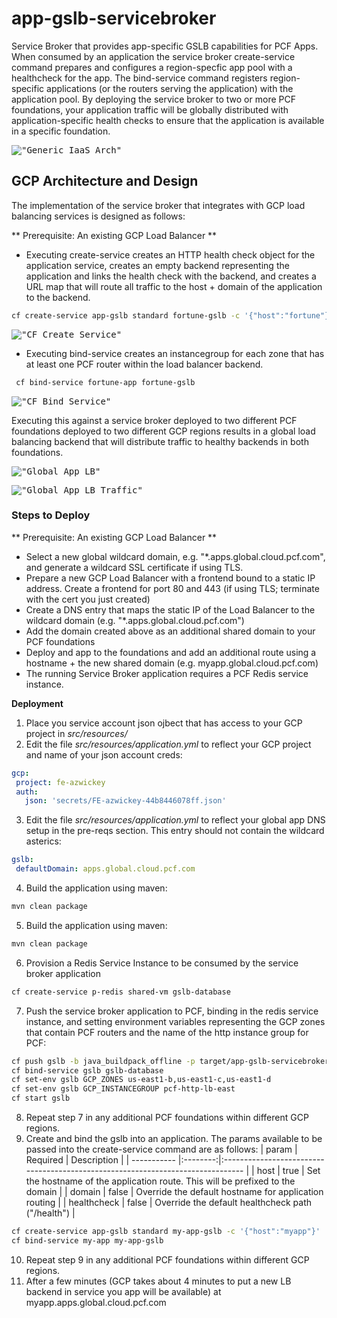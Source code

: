 # app-gslb-servicebroker
Service Broker that provides app-specific GSLB capabilities for PCF Apps.  When consumed by an application the service broker create-service command prepares and configures a region-specfic app pool with a healthcheck for the app.  The bind-service command registers region-specific applications (or the routers serving the application) with the application pool.  By deploying the service broker to two or more PCF foundations, your application traffic will be globally distributed with application-specific health checks to ensure that the application is available in a specific foundation.

 <kbd>!["Generic IaaS Arch"](https://github.com/azwickey-pivotal/app-gslb-servicebroker/blob/master/imgs/refarch.png?raw=true)</kbd> 
 
 ## GCP Architecture and Design
 The implementation of the service broker that integrates with GCP load balancing services is designed as follows:
 
 ** Prerequisite: An existing GCP Load Balancer **
  
 * Executing create-service creates an HTTP health check object for the application service, creates an empty backend representing the application and links the health check with the backend, and creates a URL map that will route all traffic to the host + domain of the application to the backend.
 ```bash
 cf create-service app-gslb standard fortune-gslb -c '{"host":"fortune"}'
 ```
 <kbd>!["CF Create Service"](https://github.com/azwickey-pivotal/app-gslb-servicebroker/blob/master/imgs/create.png?raw=true)</kbd>
 
 * Executing bind-service creates an instancegroup for each zone that has at least one PCF router within the load balancer backend.
 ```bash
  cf bind-service fortune-app fortune-gslb
  ``` 
 <kbd>!["CF Bind Service"](https://github.com/azwickey-pivotal/app-gslb-servicebroker/blob/master/imgs/bind.png?raw=true)</kbd>
 
 
 Executing this against a service broker deployed to two different PCF foundations deployed to two different GCP regions results in a global load balancing backend that will distribute traffic to healthy backends in both foundations.
 
 <kbd>!["Global App LB"](https://github.com/azwickey-pivotal/app-gslb-servicebroker/blob/master/imgs/global.png?raw=true)</kbd>
 
 <kbd>!["Global App LB Traffic"](https://github.com/azwickey-pivotal/app-gslb-servicebroker/blob/master/imgs/global-traffic.png?raw=true)</kbd>
 
 
 ### Steps to Deploy
  ** Prerequisite: An existing GCP Load Balancer **
  * Select a new global wildcard domain, e.g. "*.apps.global.cloud.pcf.com", and generate a wildcard SSL certificate if using TLS.
  * Prepare a new GCP Load Balancer with a frontend bound to a static IP address.  Create a frontend for port 80 and 443 (if using TLS; terminate with the cert you just created)
  * Create a DNS entry that maps the static IP of the Load Balancer to the wildcard domain (e.g. "*.apps.global.cloud.pcf.com")
  * Add the domain created above as an additional shared domain to your PCF foundations
  * Deploy and app to the foundations and add an additional route using a hostname + the new shared domain (e.g. myapp.global.cloud.pcf.com)
  * The running Service Broker application requires a PCF Redis service instance.
  
  __Deployment__
  
 1. Place you service account json ojbect that has access to your GCP project in *src/resources/*
 2. Edit the file *src/resources/application.yml* to reflect your GCP project and name of your json account creds:
 ```yml
 gcp:
  project: fe-azwickey
  auth:
    json: 'secrets/FE-azwickey-44b8446078ff.json'
``` 
 3. Edit the file *src/resources/application.yml* to reflect your global app DNS setup in the pre-reqs section.  This entry should not contain the wildcard asterics:
 ```yml
gslb:
  defaultDomain: apps.global.cloud.pcf.com
``` 
 4. Build the application using maven:
 ```bash
 mvn clean package
``` 
 5. Build the application using maven:
 ```bash
 mvn clean package
``` 
6. Provision a Redis Service Instance to be consumed by the service broker application
 ```bash
cf create-service p-redis shared-vm gslb-database
``` 
7. Push the service broker application to PCF, binding in the redis service instance, and setting environment variables representing the GCP zones that contain PCF routers and the name of the http instance group for PCF:
 ```bash
cf push gslb -b java_buildpack_offline -p target/app-gslb-servicebroker-0.0.1-SNAPSHOT.jar --no-start
cf bind-service gslb gslb-database
cf set-env gslb GCP_ZONES us-east1-b,us-east1-c,us-east1-d
cf set-env gslb GCP_INSTANCEGROUP pcf-http-lb-east
cf start gslb
``` 
8. Repeat step 7 in any additional PCF foundations within different GCP regions.
9. Create and bind the gslb into an application.  The params available to be passed into the create-service command are as follows:
| param       | Required | Description                                                                     |
| ----------- |:--------:|:------------------------------------------------------------------------------- |
| host        | true     | Set the hostname of the application route.  This will be prefixed to the domain |
| domain      | false    | Override the default hostname for application routing                           |
| healthcheck | false    | Override the default healthcheck path ("/health")                               |

 ```bash
cf create-service app-gslb standard my-app-gslb -c '{"host":"myapp"}'
cf bind-service my-app my-app-gslb
``` 
10. Repeat step 9 in any additional PCF foundations within different GCP regions.
11. After a few minutes (GCP takes about 4 minutes to put a new LB backend in service you app will be available) at myapp.apps.global.cloud.pcf.com
